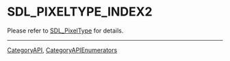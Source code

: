 # SDL_PIXELTYPE_INDEX2

Please refer to [SDL_PixelType](SDL_PixelType) for details.

----
[CategoryAPI](CategoryAPI), [CategoryAPIEnumerators](CategoryAPIEnumerators)

